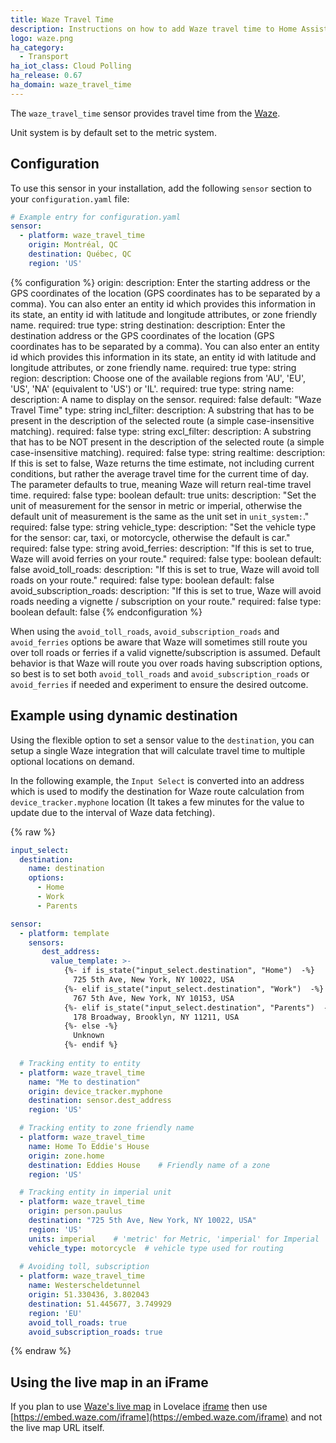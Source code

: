 ```yaml
---
title: Waze Travel Time
description: Instructions on how to add Waze travel time to Home Assistant.
logo: waze.png
ha_category:
  - Transport
ha_iot_class: Cloud Polling
ha_release: 0.67
ha_domain: waze_travel_time
---
```


The `waze_travel_time` sensor provides travel time from the [Waze](https://www.waze.com/).

Unit system is by default set to the metric system.

## Configuration

To use this sensor in your installation, add the following `sensor` section to your `configuration.yaml` file:

```yaml
# Example entry for configuration.yaml
sensor:
  - platform: waze_travel_time
    origin: Montréal, QC
    destination: Québec, QC
    region: 'US'
```

{% configuration %}
origin:
  description: Enter the starting address or the GPS coordinates of the location (GPS coordinates has to be separated by a comma). You can also enter an entity id which provides this information in its state, an entity id with latitude and longitude attributes, or zone friendly name.
  required: true
  type: string
destination:
  description: Enter the destination address or the GPS coordinates of the location (GPS coordinates has to be separated by a comma). You can also enter an entity id which provides this information in its state, an entity id with latitude and longitude attributes, or zone friendly name.
  required: true
  type: string
region:
  description: Choose one of the available regions from 'AU', 'EU', 'US', 'NA' (equivalent to 'US') or 'IL'.
  required: true
  type: string
name:
  description: A name to display on the sensor.
  required: false
  default: "Waze Travel Time"
  type: string
incl_filter:
  description: A substring that has to be present in the description of the selected route (a simple case-insensitive matching).
  required: false
  type: string
excl_filter:
  description: A substring that has to be NOT present in the description of the selected route (a simple case-insensitive matching).
  required: false
  type: string
realtime:
  description: If this is set to false, Waze returns the time estimate, not including current conditions, but rather the average travel time for the current time of day. The parameter defaults to true, meaning Waze will return real-time travel time.
  required: false
  type: boolean
  default: true
units:
  description: "Set the unit of measurement for the sensor in metric or imperial, otherwise the default unit of measurement is the same as the unit set in `unit_system:`."
  required: false
  type: string
vehicle_type:
  description: "Set the vehicle type for the sensor: car, taxi, or motorcycle, otherwise the default is car."
  required: false
  type: string
avoid_ferries:
  description: "If this is set to true, Waze will avoid ferries on your route."
  required: false
  type: boolean
  default: false
avoid_toll_roads:
  description: "If this is set to true, Waze will avoid toll roads on your route."
  required: false
  type: boolean
  default: false
avoid_subscription_roads:
  description: "If this is set to true, Waze will avoid roads needing a vignette / subscription on your route."
  required: false
  type: boolean
  default: false
{% endconfiguration %}

When using the `avoid_toll_roads`, `avoid_subscription_roads` and `avoid_ferries` options be aware that Waze will sometimes still route you over toll roads or ferries if a valid vignette/subscription is assumed. Default behavior is that Waze will route you over roads having subscription options, so best is to set both `avoid_toll_roads` and `avoid_subscription_roads` or `avoid_ferries` if needed and experiment to ensure the desired outcome. 

## Example using dynamic destination

Using the flexible option to set a sensor value to the `destination`, you can setup a single Waze integration that will calculate travel time to multiple optional locations on demand.

In the following example, the `Input Select` is converted into an address which is used to modify the destination for Waze route calculation from `device_tracker.myphone` location (It takes a few minutes for the value to update due to the interval of Waze data fetching).

{% raw %}
```yaml
input_select:
  destination:
    name: destination
    options:
      - Home
      - Work
      - Parents

sensor:
  - platform: template
    sensors:
       dest_address:
         value_template: >-
            {%- if is_state("input_select.destination", "Home")  -%}
              725 5th Ave, New York, NY 10022, USA
            {%- elif is_state("input_select.destination", "Work")  -%}
              767 5th Ave, New York, NY 10153, USA
            {%- elif is_state("input_select.destination", "Parents")  -%}
              178 Broadway, Brooklyn, NY 11211, USA
            {%- else -%}
              Unknown
            {%- endif %}
    
  # Tracking entity to entity
  - platform: waze_travel_time
    name: "Me to destination"
    origin: device_tracker.myphone
    destination: sensor.dest_address
    region: 'US'

  # Tracking entity to zone friendly name
  - platform: waze_travel_time
    name: Home To Eddie's House
    origin: zone.home
    destination: Eddies House    # Friendly name of a zone
    region: 'US'

  # Tracking entity in imperial unit
  - platform: waze_travel_time
    origin: person.paulus
    destination: "725 5th Ave, New York, NY 10022, USA"
    region: 'US'
    units: imperial    # 'metric' for Metric, 'imperial' for Imperial
    vehicle_type: motorcycle  # vehicle type used for routing
  
  # Avoiding toll, subscription
  - platform: waze_travel_time
    name: Westerscheldetunnel
    origin: 51.330436, 3.802043
    destination: 51.445677, 3.749929
    region: 'EU'
    avoid_toll_roads: true
    avoid_subscription_roads: true  
```
{% endraw %}

## Using the live map in an iFrame

If you plan to use [Waze's live map](https://developers.google.com/waze/iframe/)
in Lovelace [iframe](/lovelace/iframe/) then use
[https://embed.waze.com/iframe](https://embed.waze.com/iframe) and not the live map URL itself.
